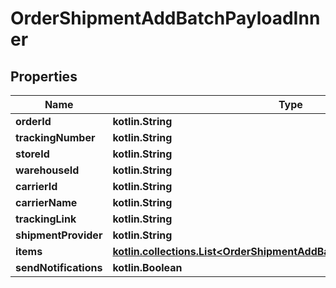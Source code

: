 
# OrderShipmentAddBatchPayloadInner

## Properties
| Name | Type | Description | Notes |
| ------------ | ------------- | ------------- | ------------- |
| **orderId** | **kotlin.String** |  |  |
| **trackingNumber** | **kotlin.String** |  |  |
| **storeId** | **kotlin.String** |  |  [optional] |
| **warehouseId** | **kotlin.String** |  |  [optional] |
| **carrierId** | **kotlin.String** |  |  [optional] |
| **carrierName** | **kotlin.String** |  |  [optional] |
| **trackingLink** | **kotlin.String** |  |  [optional] |
| **shipmentProvider** | **kotlin.String** |  |  [optional] |
| **items** | [**kotlin.collections.List&lt;OrderShipmentAddBatchPayloadInnerItemsInner&gt;**](OrderShipmentAddBatchPayloadInnerItemsInner.md) |  |  [optional] |
| **sendNotifications** | **kotlin.Boolean** |  |  [optional] |



